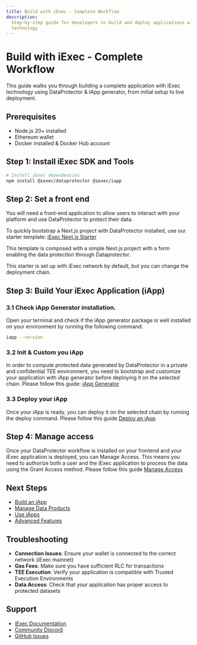 ```yaml
---
title: Build with iExec - Complete Workflow
description:
  Step-by-step guide for developers to build and deploy applications with iExec
  technology
---
```


# Build with iExec - Complete Workflow

This guide walks you through building a complete application with iExec
technology using DataProtector & IApp generator, from initial setup to live
deployment.

## Prerequisites

- Node.js 20+ installed
- Ethereum wallet
- Docker installed & Docker Hub account

## Step 1: Install iExec SDK and Tools

```bash
# Install iExec dependencies
npm install @iexec/dataprotector @iexec/iapp

```

## Step 2: Set a front end

You will need a front-end application to allow users to interact with your
platform and use DataProtector to protect their data.

To quickly bootstrap a Next.js project with DataProtector installed, use our
starter template:
[iExec Next.js Starter](https://github.com/iExecBlockchainComputing/iexec-nextjs-starter)

This template is composed with a simple Next.js project with a form enabling the
data protection through Dataprotector.

This starter is set up with iExec network by default, but you can change the
deployment chain.

## Step 3: Build Your iExec Application (iApp)

### 3.1 Check iApp Generator installation.

Open your terminal and check if the iApp generator package is well installed on
your environment by running the following command:

```bash
iapp --version
```

### 3.2 Init & Custom you iApp

In order to compute protected data generated by DataProtector in a private and
confidential TEE environment, you need to bootstrap and customize your
application with iApp generator before deploying it on the selected chain.
Please follow this guide:
[iApp Generator](/references/iapp-generator/getting-started)

### 3.3 Deploy your iApp

Once your iApp is ready, you can deploy it on the selected chain by running the
deploy command. Please follow this guide
[Deploy an iApp](/guides/build-iapp/deploy-&-run)

## Step 4: Manage access

Once your DataProtector workflow is installed on your frontend and your iExec
application is deployed, you can Manage Access. This means you need to authorize
both a user and the iExec application to process the data using the Grant Access
method. Please follow this guide
[Manage Access](/guides/build-iapp/manage-access)

## Next Steps

- [Build an iApp](/guides/build-iapp/)
- [Manage Data Products](/guides/manage-data/)
- [Use iApps](/guides/use-iapp/)
- [Advanced Features](/guides/build-iapp/advanced/)

## Troubleshooting

- **Connection Issues**: Ensure your wallet is connected to the correct network
  (iExec mainnet)
- **Gas Fees**: Make sure you have sufficient RLC for transactions
- **TEE Execution**: Verify your application is compatible with Trusted
  Execution Environments
- **Data Access**: Check that your application has proper access to protected
  datasets

## Support

- [iExec Documentation](https://docs.iex.ec/)
- [Community Discord](https://discord.gg/iexec)
- [GitHub Issues](https://github.com/iExecBlockchainComputing/iexec-docs/issues)
